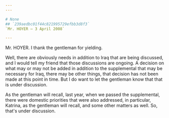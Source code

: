 ```yaml
---
---

# None
## `239aedbc01f44c821995729efbb3d8f3`
`Mr. HOYER — 3 April 2008`

---
```



Mr. HOYER. I thank the gentleman for yielding.

Well, there are obviously needs in addition to Iraq that are being 
discussed, and I would tell my friend that those discussions are 
ongoing. A decision on what may or may not be added in addition to the 
supplemental that may be necessary for Iraq, there may be other things, 
that decision has not been made at this point in time. But I do want to 
let the gentleman know that that is under discussion.

As the gentleman will recall, last year, when we passed the 
supplemental, there were domestic priorities that were also addressed, 
in particular, Katrina, as the gentleman will recall, and some other 
matters as well. So, that's under discussion.